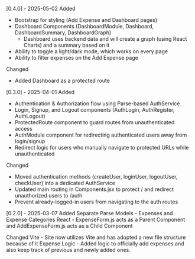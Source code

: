 [0.4.0] - 2025-05-02
Added
  - Bootstrap for styling (Add Expense and Dashboard pages)
  - Dashboard Components (DashboardModule, Dashboard, DashboardSummary, DashboardGraph)
      - Dashboard uses backend data and will create a graph (using React Charts) and a summary based on it
  - Ability to toggle a light/dark mode, which works on every page
  - Ability to filter expenses on the Add Expense page
    
Changed 
  - Added Dashboard as a protected route

[0.3.0] - 2025-04-01
Added
  - Authentication & Authorization flow using Parse-based AuthService
  - Login, Signup, and Logout components (AuthLogin, AuthRegister, AuthLogout)
  - ProtectedRoute component to guard routes from unauthenticated access
  - AuthModule component for redirecting authenticated users away from login/signup
  - Redirect logic for users who manually navigate to protected URLs while unauthenticated

Changed
  - Moved authentication methods (createUser, loginUser, logoutUser, checkUser) into a dedicated AuthService
  - Updated main routing in Components.jsx to protect / and redirect unauthorized users to /auth
  - Prevent already-logged-in users from navigating to the auth routes


[0.2.0] - 2025-03-07
Added 
  Separate Parse Models - Expenses and Expense Categories
  React - ExpenseForm.js acts as a Parent Component and AddExpenseForm.js acts as a Child Component
  
Changed
  Vite - Site now utilizes Vite and has adopted a new file structure because of it
  Expense Logic - Added logic to officially add expenses and also keep track of previous and newly added ones.
